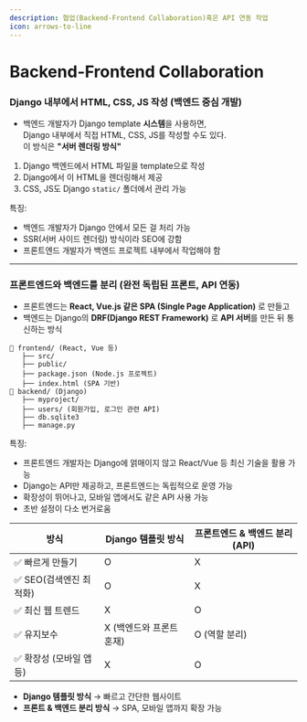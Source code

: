 ```yaml
---
description: 협업(Backend-Frontend Collaboration)혹은 API 연동 작업
icon: arrows-to-line
---
```


# Backend-Frontend Collaboration

### Django 내부에서 HTML, CSS, JS 작성 (백엔드 중심 개발)

* 백엔드 개발자가 Django template **시스템**을 사용하면, \
  Django 내부에서 직접 HTML, CSS, JS를 작성할 수도 있다.\
  이 방식은 **"서버 렌더링 방식"**

1. Django 백엔드에서 HTML 파일을 template으로 작성
2. Django에서 이 HTML을 렌더링해서 제공
3. CSS, JS도 Django `static/` 폴더에서 관리 가능

특징:

* 백엔드 개발자가 Django 안에서 모든 걸 처리 가능
* SSR(서버 사이드 렌더링) 방식이라 SEO에 강함
* 프론트엔드 개발자가 백엔드 프로젝트 내부에서 작업해야 함

***

### 프론트엔드와 백엔드를 분리 (완전 독립된 프론트, API 연동)

* 프론트엔드는 **React, Vue.js 같은 SPA (Single Page Application)** 로 만들고
* 백엔드는 Django의 **DRF(Django REST Framework)** 로 **API 서버**를 만든 뒤 통신하는 방식

```
📂 frontend/ (React, Vue 등)
   ├── src/
   ├── public/
   ├── package.json (Node.js 프로젝트)
   ├── index.html (SPA 기반)
📂 backend/ (Django)
   ├── myproject/
   ├── users/ (회원가입, 로그인 관련 API)
   ├── db.sqlite3
   ├── manage.py
```

특징:

* 프론트엔드 개발자는 Django에 얽매이지 않고 React/Vue 등 최신 기술을 활용 가능
* Django는 API만 제공하고, 프론트엔드는 독립적으로 운영 가능
* 확장성이 뛰어나고, 모바일 앱에서도 같은 API 사용 가능
* 초반 설정이 다소 번거로움

| 방식              | Django 템플릿 방식   | 프론트엔드 & 백엔드 분리 (API) |
| --------------- | --------------- | -------------------- |
| ✅ 빠르게 만들기       | O               | X                    |
| ✅ SEO(검색엔진 최적화) | O               | X                    |
| ✅ 최신 웹 트렌드      | X               | O                    |
| ✅ 유지보수          | X (백엔드와 프론트 혼재) | O (역할 분리)            |
| ✅ 확장성 (모바일 앱 등) | X               | O                    |

* **Django 템플릿 방식** → 빠르고 간단한 웹사이트
* **프론트 & 백엔드 분리 방식** → SPA, 모바일 앱까지 확장 가능





